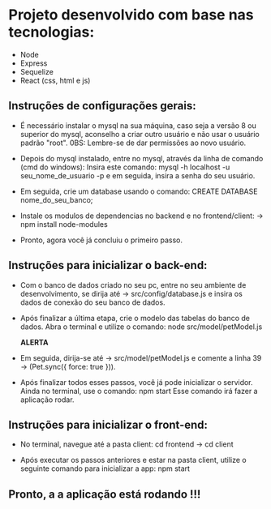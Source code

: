 # Projeto desenvolvido com base nas tecnologias:

- Node
- Express
- Sequelize
- React (css, html e js)

## Instruções de configurações gerais:

- É necessário instalar o mysql na sua máquina, caso seja a versão 8 ou superior do mysql, aconselho a criar outro usuário e não usar o usuário padrão "root". 0BS: Lembre-se de dar permissões ao novo usuário.

- Depois do mysql instalado, entre no mysql, através da linha de comando (cmd do windows):
  Insira este comando: mysql -h localhost -u seu_nome_de_usuario -p e em seguida, insira a senha do seu usuário.

- Em seguida, crie um database usando o comando: CREATE DATABASE nome_do_seu_banco;

- Instale os modulos de dependencias no backend e no frontend/client: -> npm install node-modules

- Pronto, agora você já concluiu o primeiro passo.

## Instruções para inicializar o back-end:

- Com o banco de dados criado no seu pc, entre no seu ambiente de desenvolvimento, se dirija até -> src/config/database.js e insira os dados de conexão do seu banco de dados.

- Após finalizar a última etapa, crie o modelo das tabelas do banco de dados. Abra o terminal e utilize o comando: node src/model/petModel.js

  **ALERTA**

- Em seguida, dirija-se até -> src/model/petModel.js e comente a linha 39 -> (Pet.sync({ force: true })).

- Após finalizar todos esses passos, você já pode inicializar o servidor. Ainda no terminal, use o comando: npm start
  Esse comando irá fazer a aplicação rodar.

## Instruções para inicializar o front-end:

- No terminal, navegue até a pasta client: cd frontend -> cd client

- Após executar os passos anteriores e estar na pasta client, utilize o seguinte comando para inicializar a app: npm start

## Pronto, a a aplicação está rodando !!!
